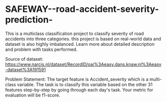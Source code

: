 # SAFEWAY--road-accident-severity-prediction-

This is a multiclass classification project to classify severity of road accidents into three categories. this project is based on real-world data and dataset is also highly imbalanced. Learn more about detailed description and problem with tasks performed.


Source of dataset: https://www.narcis.nl/dataset/RecordID/oai%3Aeasy.dans.knaw.nl%3Aeasy-dataset%3A191591

Problem Statement: The target feature is Accident_severity which is a multi-class variable. The task is to classify this variable based on the other 31 features step-by-step by going through each day's task. Your metric for evaluation will be f1-score.


